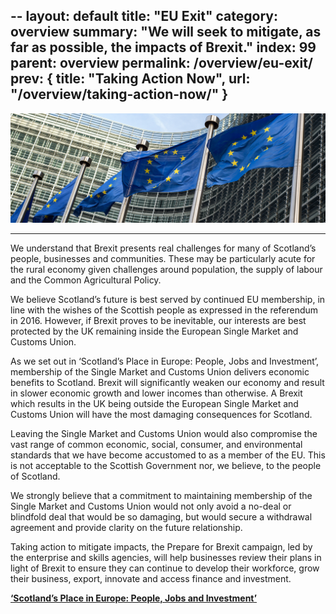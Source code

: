 --
layout: default
title:  "EU Exit"
category: overview
summary: "We will seek to mitigate, as far as possible, the impacts of Brexit."
index: 99
parent: overview
permalink: /overview/eu-exit/
prev: { title: "Taking Action Now", url: "/overview/taking-action-now/" }
--

![EU flags](/assets/images/pageimages/overview8.jpg)
<br>
<hr>

We understand that Brexit presents real challenges for many of Scotland’s people, businesses and communities. These may be particularly acute for the rural economy given challenges around population, the supply of labour and the Common Agricultural Policy. 

We believe Scotland’s future is best served by continued EU membership, in line with the wishes of the Scottish people as expressed in the referendum in 2016. However, if Brexit proves to be inevitable, our interests are best protected by the UK remaining inside the European Single Market and Customs Union. 

As we set out in ‘Scotland’s Place in Europe: People, Jobs and Investment’, membership of the Single Market and Customs Union delivers economic benefits to Scotland. Brexit will significantly weaken our economy and result in slower economic growth and lower incomes than otherwise. A Brexit which results in the UK being outside the European Single Market and Customs Union will have the most damaging consequences for Scotland. 

Leaving the Single Market and Customs Union would also compromise the vast range of common economic, social, consumer, and environmental standards that we have become accustomed to as a member of the EU. This is not acceptable to the Scottish Government nor, we believe, to the people of Scotland.

We strongly believe that a commitment to maintaining membership of the Single Market and Customs Union would not only avoid a no-deal or blindfold deal that would be so damaging, but would secure a withdrawal agreement and provide clarity on the future relationship.

Taking action to mitigate impacts, the Prepare for Brexit campaign, led by the enterprise and skills agencies, will help businesses review their plans in light of Brexit to ensure they can continue to develop their workforce, grow their business, export, innovate and access finance and investment.

**[‘Scotland’s Place in Europe: People, Jobs and Investment’](https://beta.gov.scot/binaries/content/documents/govscot/publications/publication/2018/01/scotlands-place-europe-people-jobs-investment-summary/documents/00530168-pdf/00530168-pdf/govscot:document/)**
